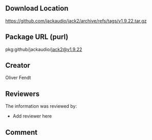 ## Download Location

https://github.com/jackaudio/jack2/archive/refs/tags/v1.9.22.tar.gz

## Package URL (purl)

pkg:github/jackaudio/jack2@v1.9.22

## Creator

Oliver Fendt

## Reviewers

The information was reviewed by:

* Add reviewer here

## Comment

